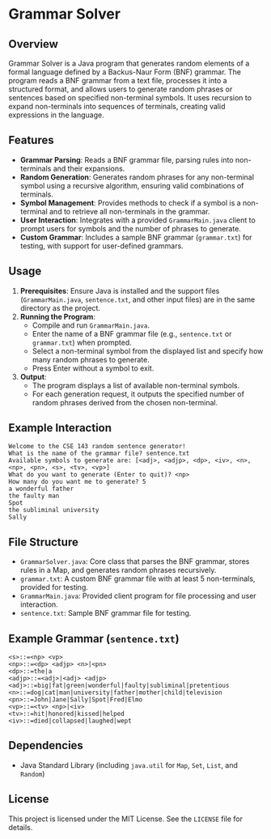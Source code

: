
# Grammar Solver

## Overview
Grammar Solver is a Java program that generates random elements of a formal language defined by a Backus-Naur Form (BNF) grammar. The program reads a BNF grammar from a text file, processes it into a structured format, and allows users to generate random phrases or sentences based on specified non-terminal symbols. It uses recursion to expand non-terminals into sequences of terminals, creating valid expressions in the language.

## Features
- **Grammar Parsing**: Reads a BNF grammar file, parsing rules into non-terminals and their expansions.
- **Random Generation**: Generates random phrases for any non-terminal symbol using a recursive algorithm, ensuring valid combinations of terminals.
- **Symbol Management**: Provides methods to check if a symbol is a non-terminal and to retrieve all non-terminals in the grammar.
- **User Interaction**: Integrates with a provided `GrammarMain.java` client to prompt users for symbols and the number of phrases to generate.
- **Custom Grammar**: Includes a sample BNF grammar (`grammar.txt`) for testing, with support for user-defined grammars.

## Usage
1. **Prerequisites**: Ensure Java is installed and the support files (`GrammarMain.java`, `sentence.txt`, and other input files) are in the same directory as the project.
2. **Running the Program**:
   - Compile and run `GrammarMain.java`.
   - Enter the name of a BNF grammar file (e.g., `sentence.txt` or `grammar.txt`) when prompted.
   - Select a non-terminal symbol from the displayed list and specify how many random phrases to generate.
   - Press Enter without a symbol to exit.
3. **Output**:
   - The program displays a list of available non-terminal symbols.
   - For each generation request, it outputs the specified number of random phrases derived from the chosen non-terminal.

## Example Interaction
```
Welcome to the CSE 143 random sentence generator!
What is the name of the grammar file? sentence.txt
Available symbols to generate are: [<adj>, <adjp>, <dp>, <iv>, <n>, <np>, <pn>, <s>, <tv>, <vp>]
What do you want to generate (Enter to quit)? <np>
How many do you want me to generate? 5
a wonderful father
the faulty man
Spot
the subliminal university
Sally
```

## File Structure
- `GrammarSolver.java`: Core class that parses the BNF grammar, stores rules in a Map, and generates random phrases recursively.
- `grammar.txt`: A custom BNF grammar file with at least 5 non-terminals, provided for testing.
- `GrammarMain.java`: Provided client program for file processing and user interaction.
- `sentence.txt`: Sample BNF grammar file for testing.

## Example Grammar (`sentence.txt`)
```
<s>::=<np> <vp>
<np>::=<dp> <adjp> <n>|<pn>
<dp>::=the|a
<adjp>::=<adj>|<adj> <adjp>
<adj>::=big|fat|green|wonderful|faulty|subliminal|pretentious
<n>::=dog|cat|man|university|father|mother|child|television
<pn>::=John|Jane|Sally|Spot|Fred|Elmo
<vp>::=<tv> <np>|<iv>
<tv>::=hit|honored|kissed|helped
<iv>::=died|collapsed|laughed|wept
```

## Dependencies
- Java Standard Library (including `java.util` for `Map`, `Set`, `List`, and `Random`)

## License
This project is licensed under the MIT License. See the `LICENSE` file for details.